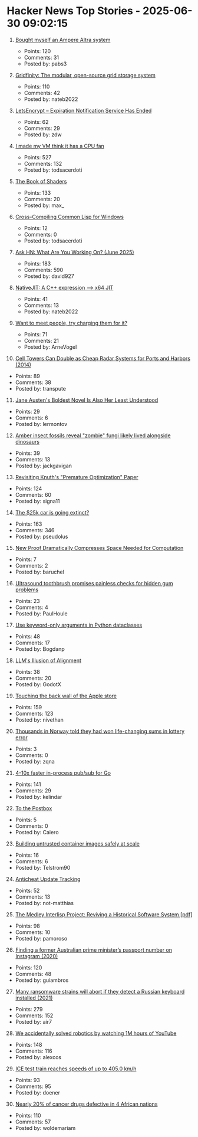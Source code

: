 # Hacker News Top Stories - 2025-06-30 09:02:15

1. [Bought myself an Ampere Altra system](https://marcin.juszkiewicz.com.pl/2025/06/27/bought-myself-an-ampere-altra-system/)
   - Points: 120
   - Comments: 31
   - Posted by: pabs3

2. [Gridfinity: The modular, open-source grid storage system](https://gridfinity.xyz/)
   - Points: 110
   - Comments: 42
   - Posted by: nateb2022

3. [LetsEncrypt – Expiration Notification Service Has Ended](https://letsencrypt.org/2025/06/26/expiration-notification-service-has-ended/)
   - Points: 62
   - Comments: 29
   - Posted by: zdw

4. [I made my VM think it has a CPU fan](https://wbenny.github.io/2025/06/29/i-made-my-vm-think-it-has-a-cpu-fan.html)
   - Points: 527
   - Comments: 132
   - Posted by: todsacerdoti

5. [The Book of Shaders](https://thebookofshaders.com/)
   - Points: 133
   - Comments: 20
   - Posted by: max_

6. [Cross-Compiling Common Lisp for Windows](https://www.fosskers.ca/en/blog/cl-windows)
   - Points: 12
   - Comments: 0
   - Posted by: todsacerdoti

7. [Ask HN: What Are You Working On? (June 2025)](undefined)
   - Points: 183
   - Comments: 590
   - Posted by: david927

8. [NativeJIT: A C++ expression –> x64 JIT](https://github.com/BitFunnel/NativeJIT)
   - Points: 41
   - Comments: 13
   - Posted by: nateb2022

9. [Want to meet people, try charging them for it?](https://notes.eatonphil.com/2025-06-28-want-to-meet-people-charge-them.html)
   - Points: 71
   - Comments: 21
   - Posted by: ArneVogel

10. [Cell Towers Can Double as Cheap Radar Systems for Ports and Harbors (2014)](https://spectrum.ieee.org/cell-tower-signals-can-improve-port-security)
   - Points: 89
   - Comments: 38
   - Posted by: transpute

11. [Jane Austen's Boldest Novel Is Also Her Least Understood](https://www.nytimes.com/2025/06/27/books/review/jane-austen-mansfield-park.html)
   - Points: 29
   - Comments: 6
   - Posted by: lermontov

12. [Amber insect fossils reveal "zombie" fungi likely lived alongside dinosaurs](https://www.cnn.com/2025/06/24/science/amber-insect-zombie-fungi-fossil)
   - Points: 39
   - Comments: 13
   - Posted by: jackgavigan

13. [Revisiting Knuth's "Premature Optimization" Paper](https://probablydance.com/2025/06/19/revisiting-knuths-premature-optimization-paper/)
   - Points: 124
   - Comments: 60
   - Posted by: signa11

14. [The $25k car is going extinct?](https://media.hubspot.com/why-the-25000-car-is-going-extinct)
   - Points: 163
   - Comments: 346
   - Posted by: pseudolus

15. [New Proof Dramatically Compresses Space Needed for Computation](https://www.scientificamerican.com/article/new-proof-dramatically-compresses-space-needed-for-computation/)
   - Points: 7
   - Comments: 2
   - Posted by: baruchel

16. [Ultrasound toothbrush promises painless checks for hidden gum problems](https://phys.org/news/2025-06-ultrasound-toothbrush-painless-hidden-gum.html)
   - Points: 23
   - Comments: 4
   - Posted by: PaulHoule

17. [Use keyword-only arguments in Python dataclasses](https://chipx86.blog/2025/06/29/tip-use-keyword-only-arguments-in-python-dataclasses/)
   - Points: 48
   - Comments: 17
   - Posted by: Bogdanp

18. [LLM's Illusion of Alignment](https://www.systemicmisalignment.com/)
   - Points: 38
   - Comments: 20
   - Posted by: GodotX

19. [Touching the back wall of the Apple store](https://blog.lauramichet.com/touching-the-back-wall-of-the-apple-store/)
   - Points: 159
   - Comments: 123
   - Posted by: nivethan

20. [Thousands in Norway told they had won life-changing sums in lottery error](https://www.theguardian.com/world/2025/jun/29/thousands-in-norway-told-they-had-won-life-changing-sums-in-lottery-error)
   - Points: 3
   - Comments: 0
   - Posted by: zqna

21. [4-10x faster in-process pub/sub for Go](https://github.com/kelindar/event)
   - Points: 141
   - Comments: 29
   - Posted by: kelindar

22. [To the Postbox](https://literaryreview.co.uk/to-the-postbox)
   - Points: 5
   - Comments: 0
   - Posted by: Caiero

23. [Building untrusted container images safely at scale](https://depot.dev/blog/container-security-at-scale-building-untrusted-images-safely)
   - Points: 16
   - Comments: 6
   - Posted by: Telstrom90

24. [Anticheat Update Tracking](https://not-matthias.github.io/posts/anticheat-update-tracking/)
   - Points: 52
   - Comments: 13
   - Posted by: not-matthias

25. [The Medley Interlisp Project: Reviving a Historical Software System [pdf]](https://interlisp.org/documentation/young-ccece2025.pdf)
   - Points: 98
   - Comments: 10
   - Posted by: pamoroso

26. [Finding a former Australian prime minister’s passport number on Instagram (2020)](https://mango.pdf.zone/finding-former-australian-prime-minister-tony-abbotts-passport-number-on-instagram/)
   - Points: 120
   - Comments: 48
   - Posted by: guiambros

27. [Many ransomware strains will abort if they detect a Russian keyboard installed (2021)](https://krebsonsecurity.com/2021/05/try-this-one-weird-trick-russian-hackers-hate/)
   - Points: 279
   - Comments: 152
   - Posted by: air7

28. [We accidentally solved robotics by watching 1M hours of YouTube](https://ksagar.bearblog.dev/vjepa/)
   - Points: 148
   - Comments: 116
   - Posted by: alexcos

29. [ICE test train reaches speeds of up to 405.0 km/h](https://www.deutschebahn.com/de/presse/pressestart_zentrales_uebersicht/ICE-Testzug-faehrt-bis-zu-405-0-km-h-und-sammelt-wichtige-Erkenntnisse-fuer-den-Hochgeschwindigkeitsverkehr-13428394)
   - Points: 93
   - Comments: 95
   - Posted by: doener

30. [Nearly 20% of cancer drugs defective in 4 African nations](https://www.dw.com/en/nearly-20-of-cancer-drugs-defective-in-4-african-nations/a-73062221)
   - Points: 110
   - Comments: 57
   - Posted by: woldemariam


